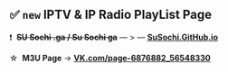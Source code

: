 
## ✅ **`new` IPTV & IP Radio PlayList Page**

❗  ~~**SU Sochi .ga / Su Sochi ga**~~ — > — <ins>**[SuSochi.GitHub.io](https://susochi.github.io)**</ins>

☆  **M3U Page** → **[VK.com/page-6876882_56548330](https://vk.com/page-6876882_56548330)**
